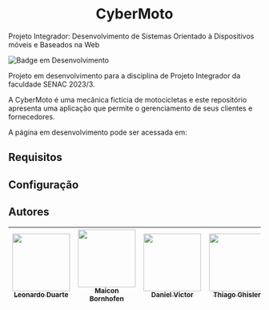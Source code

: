 <h1 align="center"> CyberMoto </h1>

Projeto Integrador: Desenvolvimento de Sistemas Orientado à Dispositivos móveis e Baseados na Web

![Badge em Desenvolvimento](http://img.shields.io/static/v1?label=STATUS&message=EM%20DESENVOLVIMENTO&color=GREEN&style=for-the-badge)

Projeto em desenvolvimento para a disciplina de Projeto Integrador da faculdade SENAC 2023/3.

A CyberMoto é uma mecânica fictícia de motocicletas e este repositório apresenta uma aplicação que permite o gerenciamento de seus clientes e fornecedores.

A página em desenvolvimento pode ser acessada em:


## Requisitos
## Configuração
## Autores

| [<img src="https://avatars.githubusercontent.com/u/95362445?v=4" width=115><br><sub>Leonardo Duarte</sub>](https://github.com/leo-md) |  [<img src="https://avatars.githubusercontent.com/u/29008039?v=4" width=115><br><sub>Maicon Bornhofen</sub>](https://github.com/MaiconBornhofen) | [<img src="https://avatars.githubusercontent.com/u/108039856?v=4" width=115><br><sub>Daniel Victor</sub>](https://github.com/DanielVictor01) | [<img src="https://avatars.githubusercontent.com/u/90516707?v=4" width=115><br><sub>Thiago Ghisleri</sub>](https://github.com/ThiGhisleri) | [<img src="https://avatars.githubusercontent.com/u/67715840?v=4" width=115><br><sub>Octávio Silveira</sub>](https://github.com/scandlone) | [<img src="https://avatars.githubusercontent.com/u/120426665?v=4" width=115><br><sub>Donavan Machado</sub>](https://github.com/dodsingmachado8) |
| :---: | :---: | :---: | :---: | :---: | :---: |

